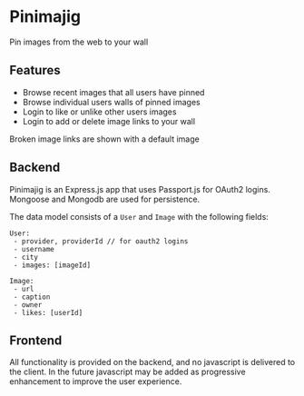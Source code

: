 # Pinimajig
Pin images from the web to your wall

## Features
- Browse recent images that all users have pinned
 - Browse individual users walls of pinned images
 - Login to like or unlike other users images
 - Login to add or delete image links to your wall

Broken image links are shown with a default image

## Backend
Pinimajig is an Express.js app that uses Passport.js for OAuth2
logins. Mongoose and Mongodb are used for persistence.

The data model consists of a `User` and `Image` with the following fields:
```
User:
 - provider, providerId // for oauth2 logins
 - username
 - city
 - images: [imageId]
 
Image:
 - url
 - caption
 - owner
 - likes: [userId]
```

## Frontend
All functionality is provided on the backend, and no javascript is delivered to the client.
In the future javascript may be added as progressive enhancement to improve the user experience.
